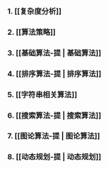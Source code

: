 ### 1. [[复杂度分析]]
### 2. [[算法策略]]
### 3. [[基础算法-提 | 基础算法]]
### 4. [[排序算法-提 | 排序算法]]
### 5. [[字符串相关算法]]
### 6. [[搜索算法-提 | 搜索算法]]
### 7. [[图论算法-提 | 图论算法]]
### 8. [[动态规划-提 | 动态规划]]
